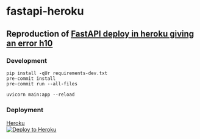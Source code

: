 # fastapi-heroku

## Reproduction of [FastAPI deploy in heroku giving an error h10](https://stackoverflow.com/questions/68755702/fastapi-deploy-in-heroku-giving-an-error-h10)

### Development

```
pip install -qUr requirements-dev.txt
pre-commit install
pre-commit run --all-files
```

```
uvicorn main:app --reload
```

### Deployment

[Heroku](https://heroku.com) <br/>
[![Deploy to Heroku](https://www.herokucdn.com/deploy/button.svg)](https://heroku.com/deploy?template=https://github.com/sadikkuzu/fastapi-heroku/tree/without-uvicorn-in-requirements)
